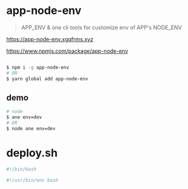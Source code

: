 # app-node-env

> APP_ENV & one cli tools for customize env of APP's NODE_ENV

https://app-node-env.xgqfrms.xyz

https://www.npmjs.com/package/app-node-env


```sh

$ npm i -g app-node-env
# OR
$ yarn global add app-node-env

```


## demo

```sh
# node
$ ane env=dev
# OR
$ node ane env=dev

```

# deploy.sh

```sh
#!/bin/bash

#!/usr/bin/env bash

```
